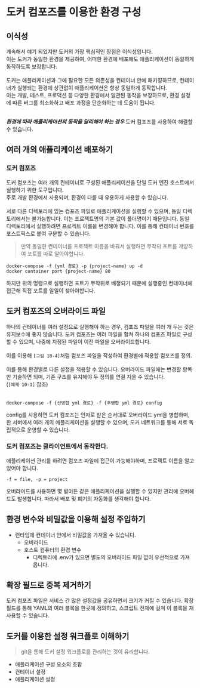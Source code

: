 # 도커 컴포즈를 이용한 환경 구성

## 이식성

계속해서 얘기 되었지만 도커의 가장 핵심적인 장점은 이식성입니다.<br/>
이는 도커가 동일한 환경을 제공하여, 어떠한 환경에 배포해도 애플리케이션이 동일하게 동작하도록 보장합니다.<br/>
<br/>
도커는 애플리케이션과 그에 필요한 모든 의존성을 컨테이너 안에 패키징하므로, 컨테이너가 실행되는 환경에 상관없이 애플리케이션은 항상 동일하게 동작합니다.<br/>
이는 개발, 테스트, 프로덕션 등 다양한 환경에서 일관된 동작을 보장하므로, 환경 설정에 따른 버그를 최소화하고 배포 과정을 단순화하는 데 도움이 됩니다.
<br/><br/>

**_환경에 따라 애플리케이션의 동작을 달리해야 하는 경우_**
도커 컴포즈를 사용하여 해결할 수 있습니다.

## 여러 개의 애플리케이션 배포하기

### 도커 컴포즈

도커 컴포즈는 여러 개의 컨테이너로 구성된 애플리케이션을 단일 도커 엔진 호스트에서 실행하기 위한 도구입니다.<br/>
주로 개발 환경에서 사용되며, 환경이 다를 때 유용하게 사용할 수 있습니다.<br/><br/>
서로 다른 디렉토리에 있는 컴포즈 파일로 애플리케이션을 실행할 수 있으며, 동일 디렉토리에서는 불가능합니다. 이는 프로젝트명의 기본 값이 폴더명이기 때문입니다. 동일 디렉토리에서 실행하려면 프로젝트 이름을 변경해야 합니다. 이를 통해 컨테이너 번호를 포스트픽스로 붙여 구분할 수 있습니다.

> 만약 동일한 컨테이너를 프로젝트 이름을 바꿔서 실행하면 무작위 포트를 개방하여 포트를 따로 알아야합니다.

```
docker-compose -f {yml 경로} -p {project-name} up -d
docker container port {project-name} 80
```

하지만 위의 명령으로 실행하면 포트가 무작위로 배정되기 때문에 실행중인 컨테이너에 접근해 직접 포트를 일일이 찾아야합니다.

## 도커 컴포즈의 오버라이드 파일

하나의 컨테이너를 여러 설정으로 실행해야 하는 경우, 컴포즈 파일을 여러 개 두는 것은 유지보수에 좋지 않습니다. 도커 컴포즈는 여러 파일을 합쳐 하나의 컴포즈 파일로 구성할 수 있으며, 나중에 지정된 파일이 이전 파일을 오버라이드합니다.<br/>
<br/>
이를 이용해 `[그림 10-4]`처럼 컴포즈 파일을 작성하여 환경별에 적용할 컴포즈를 정의.<br/>
<br/>
이를 통해 환경별로 다른 설정을 적용할 수 있습니다. 오버라이드 파일에는 변경할 항목만 기술하면 되며, 기존 구조를 유지해야 두 정의를 연결 지을 수 있습니다.<br/>
(`[예제 10-1]` 참조)<br/>
<br/>

```
docker-compose -f {선병합 yml 경로} -f {후병합 yml 경로} config
```

config를 사용하면 도커 컴포즈는 인자로 받은 순서대로 오버라이드 yml을 병합하며,<br/>한 서버에서 여러 개의 애플리케이션을 실행할 수 있으며, 도커 네트워크를 통해 서로 독립적으로 운영할 수 있습니다.

### 도커 컴포즈는 클라이언트에서 동작한다.

애플리케이션 관리를 하려면 컴포즈 파일에 접근이 가능해야하며, 프로젝트 이름을 알고 있어야 합니다.

```
-f = file, -p = project
```

오버라이드를 사용하면 몇 벌이든 같은 애플리케이션을 실행할 수 있지만 관리에 오버헤드도 발생합니다. 따라서 배포 및 폐기의 자동화를 생각해야 합니다.

## 환경 변수와 비밀값을 이용해 설정 주입하기

- 런타임에 컨테이너 안에서 비밀값을 가져올 수 있습니다.
  - 오버라이드
  - 호스트 컴퓨터의 환경 변수
    - 디렉토리에 .env가 있으면 별도의 오버라이드 파일 없이 우선적으로 가져옵니다.

## 확장 필드로 중복 제거하기

도커 컴포즈 파일은 서비스 간 많은 설정값을 공유하면서 크기가 커질 수 있습니다. 확장 필드를 통해 YAML의 여러 블록을 한곳에 정의하고, 스크립트 전체에 걸쳐 이 블록을 재사용할 수 있습니다.

## 도커를 이용한 설정 워크플로 이해하기

> git을 통해 도커 설정 워크플로를 관리하는 것이 유리합니다.

- 애플리케이션 구성 요소의 조합
- 컨테이너 설정
- 애플리케이션 설정
